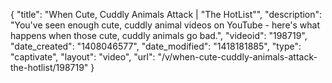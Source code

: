 {
    "title": "When Cute, Cuddly Animals Attack | \"The HotList\"",
    "description": "You've seen enough cute, cuddly animal videos on YouTube - here's what happens when those cute, cuddly animals go bad.",
    "videoid": "198719",
    "date_created": "1408046577",
    "date_modified": "1418181885",
    "type": "captivate",
    "layout": "video",
    "url": "\/v\/when-cute-cuddly-animals-attack-the-hotlist\/198719"
}